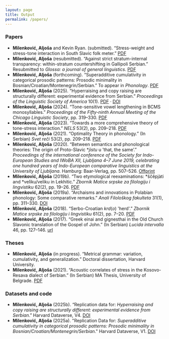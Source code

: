 ```yaml
---
layout: page
title: Output
permalink: /papers/
---
```


### Papers

- **Milenković, Aljoša** and Kevin Ryan. (submitted). “Stress-weight and stress-tone interaction in South Slavic folk meter.”  [PDF](/metrics.pdf)
- **Milenković, Aljoša** (resubmitted). “Against strict stratum-internal transparency: within-stratum countershifting in Gallipoli Serbian.” Resubmitted to *Glossa: a journal of general linguistics*. [PDF](/final.pdf)
- **Milenković, Aljoša** (forthcoming). “Superadditive cumulativity in categorical prosodic patterns: Prosodic minimality in Bosnian/Croatian/Montenegrin/Serbian.” To appear in *Phonology*. [PDF](/final.pdf)
- **Milenković, Aljoša** (2025). “Hyperraising and copy raising are structurally different: experimental evidence from Serbian.” *Proceedings of the Linguistic Society of America* 10(1). [PDF](/hyperraising.pdf) · [DOI](https://doi.org/10.3765/plsa.v10i1.5938)
- **Milenković, Aljoša** (2024). “Tone-sensitive vowel lengthening in BCMS monosyllables.” *Proceedings of the Fifty-ninth Annual Meeting of the Chicago Linguistic Society*, pp. 319–330. [PDF](/cls.pdf)
- **Milenković, Aljoša** (2023). “Towards a more comprehensive theory of tone-stress interaction.” *NELS* 53(2), pp. 209–218. [PDF](/nels.pdf)
- **Milenković, Aljoša** (2021). “Optimality Theory in phonology.” (In Serbian) *Svet reči* 53(2), pp. 209–218. [PDF](/ot.pdf)
- **Milenković, Aljoša** (2020). “Between semantics and phonological theories: The origin of Proto-Slavic **jìstu* u ’that, the same’.” *Proceedings of the international conference of the Society for Indo-European Studies and IWoBA XII, Ljubljana 4–7 June 2019, celebrating one hundred years of Indo-European comparative linguistics at the University of Ljubljana*. Hamburg: Baar-Verlag, pp. 507–526. [Offprint](/jist.pdf)
- **Milenković, Aljoša** (2019b). “Two etymological reexaminations: *ščěpjàti and *velìku/veliku in Lekhitic.” *Zbornik Matice srpske za filologiju i lingvistiku* 62(2), pp. 19–26. [PDF](/zbms2.pdf)
- **Milenković, Aljoša** (2019a). “Archaisms and innovations in Polabian phonology: Some comparative remarks.” *Anali Filološkog fakulteta* 31(1), pp. 311–330. [DOI](https://doi.org/10.18485/analiff.2019.31.1.16)
- **Milenković, Aljoša** (2018). “Serbo-Croatian *krd*(*o*) 'herd'.” *Zbornik Matice srpske za filologiju i lingvistiku* 61(2), pp. 7–20. [PDF](/zbms.pdf)
- **Milenković, Aljoša** (2017). “Greek einai and gignesthai in the Old Church Slavonic translation of the Gospel of John.” (In Serbian) *Lucida intervalla* 46, pp. 127–146. [url](https://www.ceeol.com/search/article-detail?id=1326249)

### Theses

- **Milenković, Aljoša** (in progress). “Metrical grammar: variation, cumulativity, and generalization.” Doctoral dissertation, Harvard University.
- **Milenković, Aljoša** (2021). “Acoustic correlates of stress in the Kosovo-Resava dialect of Serbian.” (In Serbian) MA Thesis, University of Belgrade. [PDF](/nels.pdf)

### Datasets and code

- **Milenković, Aljoša** (2025b). “Replication data for: *Hyperraising and copy raising are structurally different: experimental evidence from Serbian*.” Harvard Dataverse, V4. [DOI](https://doi.org/10.7910/DVN/JHH7MQ)
- **Milenković, Aljoša** (2025a). "Replication Data for: *Superadditive cumulativity in categorical prosodic patterns: Prosodic minimality in Bosnian/Croatian/Montenegrin/Serbian*." Harvard Dataverse, V1. [DOI](https://doi.org/10.7910/DVN/1V64L2)
